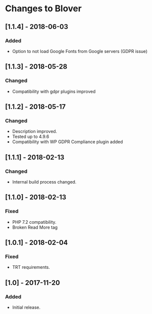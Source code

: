 # Changes to Blover


## [1.1.4] - 2018-06-03

### Added
- Option to not load Google Fonts from Google servers (GDPR issue)

## [1.1.3] - 2018-05-28

### Changed
- Compatibility with gdpr plugins improved

## [1.1.2] - 2018-05-17

### Changed
- Description improved.
- Tested up to 4.9.6
- Compatibility with WP GDPR Compliance plugin added

## [1.1.1] - 2018-02-13

### Changed
- Internal build process changed.

## [1.1.0] - 2018-02-13

### Fixed
- PHP 7.2 compatibility.
- Broken Read More tag

## [1.0.1] - 2018-02-04

### Fixed
- TRT requirements.

## [1.0] - 2017-11-20

### Added
- Initial release.
